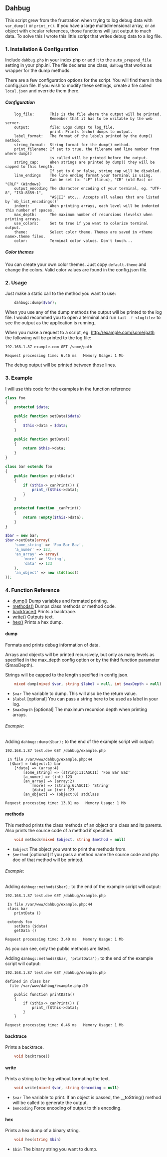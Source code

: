 ## Dahbug
This script grew from the frustration when trying to log debug data with `var_dump()` or `print_r()`. If you have a large multidimensional array, or an object with circular references, those functions will just output to much data.
To solve this I wrote this little script that writes debug data to a log file.

### 1. Installation & Configuration
Include `dahbug.php` in your index.php or add it to the `auto_prepend_file` setting in your php.ini. The file declares one class, `dahbug` that works as wrapper for the dump methods.

There are a few configuration options for the script. You will find them in the config.json file. 
If you wish to modify these settings, create a file called `local.json` and override them there.

##### Configuration

```
    log_file:       This is the file where the output will be printed. 
                    Remember that it has to be writable by the web server.
    output:         file: Logs dumps to log_file.
                    print: Prints (echo) dumps to output.
    label_format:   The format of the labels printed by the dump() method.
    string_format:  String format for the dump() method.
    print_filename: If set to true, the filename and line number from where dump() 
                    is called will be printed before the output. 
    string_cap:     When strings are printed by dump() they will be capped to this length.
                    If set to 0 or false, string cap will be disabled.
    line_endings    The line ending format your terminal is using.
                    Can be set to: "LF" (linux), "CR" (old Mac) or "CRLF" (Windows)
    output_encoding The character encoding of your terminal, eg. "UTF-8", "ISO-8859-1",
                    "ASCII" etc... Accepts all values that are listed by `mb_list_encodings()`
    indent:         When printing arrays, each level will be indented this number of spaces.
    max_depth:      The maximum number of recursions (levels) when printing arrays.
    use_colors:     Set to true if you want to colorize terminal output.
    theme:          Select color theme. Themes are saved in <theme name>.theme files.
    color:          Terminal color values. Don't touch...
```

##### Color themes
You can create your own color themes. Just copy `default.theme` and change the colors.
Valid color values are found in the config.json file.

### 2. Usage
Just make a static call to the method you want to use:

```php
    dahbug::dump($var);
```

When you use any of the dump methods the output will be printed to the log file.
I would recommed you to open a terminal and run `tail -f <logfile>` to see the output as the application is running..

When you make a request to a script, eg. http://example.com/some/path the following will be printed to the log file:

```
192.168.1.87 example.com GET /some/path

Request processing time: 6.46 ms   Memory Usage: 1 Mb
```

The debug output will be printed between those lines.

### 3. Example

I will use this code for the examples in the function reference

```php
class foo
{
    protected $data;

    public function setData($data)
    {
        $this->data = $data;
    }

    public function getData()
    {
        return $this->data;
    }
}

class bar extends foo
{
    public function printData()
    {
        if ($this->_canPrint()) {
            print_r($this->data);
        }
    }

    protected function _canPrint()
    {
        return !empty($this->data);
    }
}

$bar = new bar;
$bar->setData(array(
    'some_string' => 'Foo Bar Baz',
    'a_numer' => 123,
    'an_array' => array(
        'more' => 'String',
        'data' => 123
    ),
    'an_object' => new stdClass()
));
```

### 4. Function Reference
* [dump()](#dump) Dump variables and formated printing.
* [methods()](#methods) Dumps class methods or method code.
* [backtrace()](#backtrace) Prints a backtrace.
* [write()](#write) Outputs text.
* [hex()](#hex) Prints a hex dump.

#### dump
Formats and prints debug information of data. 

Arrays and objects will be printed recursively, but only as many levels as specified in the max_depth config option or by the third function parameter ($maxDepth).

Strings will be capped to the length specified in config.json.

```php
    mixed dump(mixed $var, string $label = null, int $maxDepth = null)
```
* `$var` The variable to dump. This will also be the return value.
* `$label` [optional] You can pass a string here to be used as label in your log.
* `$maxDepth` [optional] The maximum recursion depth when printing arrays.

###### Example:
Adding `dahbug::dump($bar);` to the end of the example script will output:

```
192.168.1.87 test.dev GET /dahbug/example.php

 In file /var/www/dahbug/example.php:44
  [$bar] = (object:1) bar
    [*data] => (array:4) 
        [some_string] => (string:11:ASCII) 'Foo Bar Baz'
        [a_numer] => (int) 123
        [an_array] => (array:2) 
            [more] => (string:6:ASCII) 'String'
            [data] => (int) 123
        [an_object] => (object:0) stdClass

Request processing time: 13.81 ms   Memory Usage: 1 Mb

```

#### methods
This method prints the class methods of an object or a class and its parents. Also prints the source code of a method if specified.

```php
    void methods(mixed $object, string $method = null)
```
* `$object` The object you want to print the methods from.
* `$method` [optional] If you pass a method name the source code and php doc of that method will be printed.

###### Example:
Adding `dahbug::methods($bar);` to the end of the example script will output:

```
192.168.1.87 test.dev GET /dahbug/example.php

 In file /var/www/dahbug/example.php:44
 class bar
    printData ()

 extends foo
    setData ($data)
    getData ()

Request processing time: 3.40 ms   Memory Usage: 1 Mb

```
As you can see, only the public methods are listed.

Adding `dahbug::methods($bar, 'printData');` to the end of the example script will output:

```
192.168.1.87 test.dev GET /dahbug/example.php

defined in class bar
  file /var/www/dahbug/example.php:20

    public function printData()
    {
        if ($this->_canPrint()) {
            print_r($this->data);
        }
    }

Request processing time: 6.46 ms   Memory Usage: 1 Mb

```

#### backtrace
Prints a backtrace.

```php
    void backtrace()
```

#### write
Prints a string to the log without formating the text.

```php
    void write(mixed $var, string $encoding = null)
```
* `$var` The variable to print. If an object is passed, the __toString() method will be called to generate the output.
* `$encoding` Force encoding of output to this encoding.

#### hex
Prints a hex dump of a binary string.

```php
    void hex(string $bin)
```
* `$bin` The binary string you want to dump.

